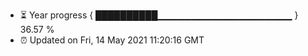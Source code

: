 - ⏳ Year progress { ██████████▁▁▁▁▁▁▁▁▁▁▁▁▁▁▁▁▁▁▁▁ } 36.57 %
- ⏰ Updated on Fri, 14 May 2021 11:20:16 GMT

